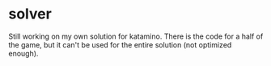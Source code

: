 # solver
Still working on my own solution for katamino. There is the code for a half of the game, but it can't be used for the entire solution (not optimized enough).
